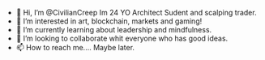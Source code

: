 - 👋 Hi, I’m @CivilianCreep Im 24 YO Architect Sudent and scalping trader.
- 👀 I’m interested in art, blockchain, markets and gaming!
- 🌱 I’m currently learning about leadership and mindfulness.
- 💞️ I’m looking to collaborate whit everyone who has good ideas.
- 📫 How to reach me....  Maybe later.

<!---
CivilianCreep/CivilianCreep is a ✨ special ✨ repository because its `README.md` (this file) appears on your GitHub profile.
You can click the Preview link to take a look at your changes.
--->
